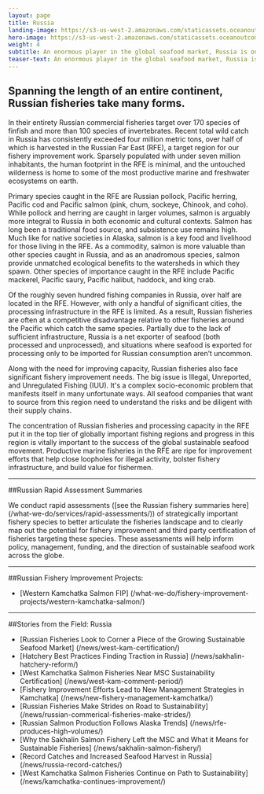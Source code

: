 ```yaml
---
layout: page
title: Russia
landing-image: https://s3-us-west-2.amazonaws.com/staticassets.oceanoutcomes.org/rollover+images/russian-fisheries-hover.jpg
hero-image: https://s3-us-west-2.amazonaws.com/staticassets.oceanoutcomes.org/hero+photos/russianfisherieshero.jpg
weight: 4
subtitle: An enormous player in the global seafood market, Russia is one of the world’s top ten producers of wild fish.
teaser-text: An enormous player in the global seafood market, Russia is one of the world’s top ten producers of wild fish. It is also a vitally important region for the future of sustainable seafood.
---
```

## Spanning the length of an entire continent, Russian fisheries take many forms. 

In their entirety Russian commercial fisheries target over 170 species of finfish and more than 100 species of invertebrates. Recent total wild catch in Russia has consistently exceeded four million metric tons, over half of which is harvested in the Russian Far East (RFE), a target region for our fishery improvement work. Sparsely populated with under seven million inhabitants, the human footprint in the RFE is minimal, and the untouched wilderness is home to some of the most productive marine and freshwater ecosystems on earth.

Primary species caught in the RFE are Russian pollock, Pacific herring, Pacific cod and Pacific salmon (pink, chum, sockeye, Chinook, and coho). While pollock and herring are caught in larger volumes, salmon is arguably more integral to Russia in both economic and cultural contexts. Salmon has long been a traditional food source, and subsistence use remains high. Much like for native societies in Alaska, salmon is a key food and livelihood for those living in the RFE. As a commodity, salmon is more valuable than other species caught in Russia, and as an anadromous species, salmon provide unmatched ecological benefits to the watersheds in which they spawn. Other species of importance caught in the RFE include Pacific mackerel, Pacific saury, Pacific halibut, haddock, and king crab.  

Of the roughly seven hundred fishing companies in Russia, over half are located in the RFE. However, with only a handful of significant cities, the processing infrastructure in the RFE is limited. As a result, Russian fisheries are often at a competitive disadvantage relative to other fisheries around the Pacific which catch the same species. Partially due to the lack of sufficient infrastructure, Russia is a net exporter of seafood (both processed and unprocessed), and situations where seafood is exported for processing only to be imported for Russian consumption aren’t uncommon. 

Along with the need for improving capacity, Russian fisheries also face significant fishery improvement needs. The big issue is Illegal, Unreported, and Unregulated Fishing (IUU). It's a complex socio-economic problem that manifests itself in many unfortunate ways. All seafood companies that want to source from this region need to understand the risks and be diligent with their supply chains.

The concentration of Russian fisheries and processing capacity in the RFE put it in the top tier of globally important fishing regions and progress in this region is vitally important to the success of the global sustainable seafood movement. Productive marine fisheries in the RFE are ripe for improvement efforts that help close loopholes for illegal activity, bolster fishery infrastructure, and build value for fishermen.

---
##Russian Rapid Assessment Summaries

We conduct rapid assessments ([see the Russian fishery summaries here] (/what-we-do/services/rapid-assessments/)) of strategically important fishery species to better articulate the fisheries landscape and to clearly map out the potential for fishery improvement and third party certification of fisheries targeting these species. These assessments will help inform policy, management, funding, and the direction of sustainable seafood work across the globe.

---
##Russian Fishery Improvement Projects:

* [Western Kamchatka Salmon FIP] (/what-we-do/fishery-improvement-projects/western-kamchatka-salmon/)

---
##Stories from the Field: Russia

* [Russian Fisheries Look to Corner a Piece of the Growing Sustainable Seafood Market] (/news/west-kam-certification/)
* [Hatchery Best Practices Finding Traction in Russia] (/news/sakhalin-hatchery-reform/)
* [West Kamchatka Salmon Fisheries Near MSC Sustainability Certification] (/news/west-kam-comment-period/)
* [Fishery Improvement Efforts Lead to New Management Strategies in Kamchatka] (/news/new-fishery-management-kamchatka/)
* [Russian Fisheries Make Strides on Road to Sustainability] (/news/russian-commerical-fisheries-make-strides/)
* [Russian Salmon Production Follows Alaska Trends] (/news/rfe-produces-high-volumes/)
* [Why the Sakhalin Salmon Fishery Left the MSC and What it Means for Sustainable Fisheries] (/news/sakhalin-salmon-fishery/)
* [Record Catches and Increased Seafood Harvest in Russia] (/news/russia-record-catches/)
* [West Kamchatka Salmon Fisheries Continue on Path to Sustainability] (/news/kamchatka-continues-improvement/)

